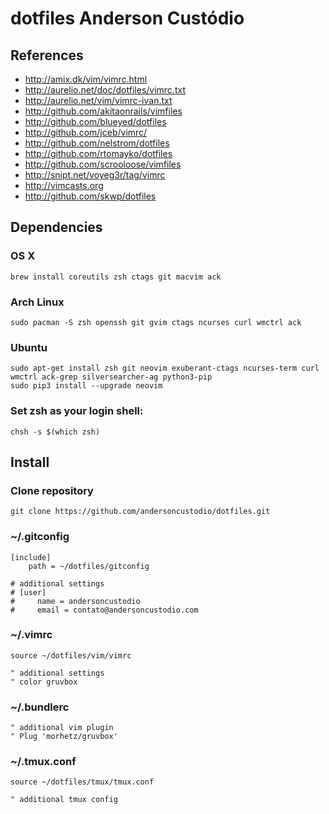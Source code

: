 # dotfiles Anderson Custódio

## References

* http://amix.dk/vim/vimrc.html
* http://aurelio.net/doc/dotfiles/vimrc.txt
* http://aurelio.net/vim/vimrc-ivan.txt
* http://github.com/akitaonrails/vimfiles
* http://github.com/blueyed/dotfiles
* http://github.com/jceb/vimrc/
* http://github.com/nelstrom/dotfiles
* http://github.com/rtomayko/dotfiles
* http://github.com/scrooloose/vimfiles
* http://snipt.net/voyeg3r/tag/vimrc
* http://vimcasts.org
* http://github.com/skwp/dotfiles

## Dependencies

### OS X

	brew install coreutils zsh ctags git macvim ack

### Arch Linux

	sudo pacman -S zsh openssh git gvim ctags ncurses curl wmctrl ack

### Ubuntu

	sudo apt-get install zsh git neovim exuberant-ctags ncurses-term curl wmctrl ack-grep silversearcher-ag python3-pip
    sudo pip3 install --upgrade neovim

### Set zsh as your login shell:

	chsh -s $(which zsh)

## Install

### Clone repository

    git clone https://github.com/andersoncustodio/dotfiles.git

### ~/.gitconfig

    [include]
        path = ~/dotfiles/gitconfig

    # additional settings
    # [user]
    #     name = andersoncustodio
    #     email = contato@andersoncustodio.com

### ~/.vimrc

    source ~/dotfiles/vim/vimrc

    " additional settings
    " color gruvbox

### ~/.bundlerc

    " additional vim plugin
    " Plug 'morhetz/gruvbox'

### ~/.tmux.conf

    source ~/dotfiles/tmux/tmux.conf

    " additional tmux config

